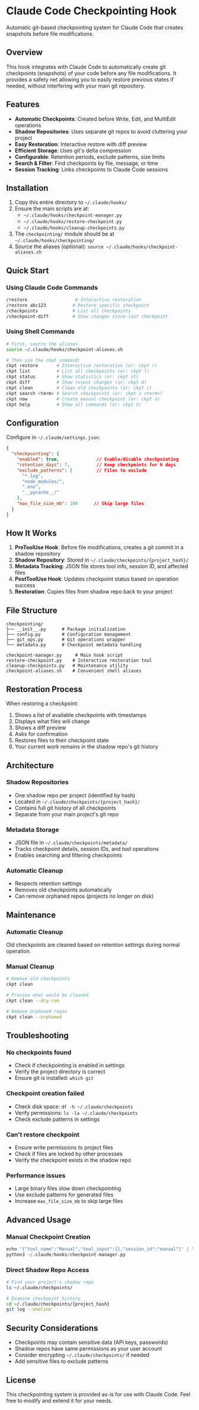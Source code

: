 # Claude Code Checkpointing Hook

Automatic git-based checkpointing system for Claude Code that creates snapshots before file modifications.

## Overview

This hook integrates with Claude Code to automatically create git checkpoints (snapshots) of your code before any file modifications. It provides a safety net allowing you to easily restore previous states if needed, without interfering with your main git repository.

## Features

- **Automatic Checkpoints**: Created before Write, Edit, and MultiEdit operations
- **Shadow Repositories**: Uses separate git repos to avoid cluttering your project
- **Easy Restoration**: Interactive restore with diff preview
- **Efficient Storage**: Uses git's delta compression
- **Configurable**: Retention periods, exclude patterns, size limits
- **Search & Filter**: Find checkpoints by file, message, or time
- **Session Tracking**: Links checkpoints to Claude Code sessions

## Installation

1. Copy this entire directory to `~/.claude/hooks/`
2. Ensure the main scripts are at:
   - `~/.claude/hooks/checkpoint-manager.py`
   - `~/.claude/hooks/restore-checkpoint.py`
   - `~/.claude/hooks/cleanup-checkpoints.py`
3. The `checkpointing/` module should be at `~/.claude/hooks/checkpointing/`
4. Source the aliases (optional): `source ~/.claude/hooks/checkpoint-aliases.sh`

## Quick Start

### Using Claude Code Commands

```bash
/restore                  # Interactive restoration
/restore abc123          # Restore specific checkpoint
/checkpoints             # List all checkpoints
/checkpoint-diff         # Show changes since last checkpoint
```

### Using Shell Commands

```bash
# First, source the aliases
source ~/.claude/hooks/checkpoint-aliases.sh

# Then use the ckpt command:
ckpt restore       # Interactive restoration (or: ckpt r)
ckpt list          # List all checkpoints (or: ckpt l)
ckpt status        # Show statistics (or: ckpt st)
ckpt diff          # Show recent changes (or: ckpt d)
ckpt clean         # Clean old checkpoints (or: ckpt c)
ckpt search <term> # Search checkpoints (or: ckpt s <term>)
ckpt now           # Create manual checkpoint (or: ckpt n)
ckpt help          # Show all commands (or: ckpt h)
```

## Configuration

Configure in `~/.claude/settings.json`:

```json
{
  "checkpointing": {
    "enabled": true,              // Enable/disable checkpointing
    "retention_days": 7,          // Keep checkpoints for N days
    "exclude_patterns": [         // Files to exclude
      "*.log",
      "node_modules/",
      ".env",
      "__pycache__/"
    ],
    "max_file_size_mb": 100      // Skip large files
  }
}
```

## How It Works

1. **PreToolUse Hook**: Before file modifications, creates a git commit in a shadow repository
2. **Shadow Repository**: Stored in `~/.claude/checkpoints/{project_hash}/`
3. **Metadata Tracking**: JSON file stores tool info, session ID, and affected files
4. **PostToolUse Hook**: Updates checkpoint status based on operation success
5. **Restoration**: Copies files from shadow repo back to your project

## File Structure

```
checkpointing/
├── __init__.py      # Package initialization
├── config.py        # Configuration management
├── git_ops.py       # Git operations wrapper
└── metadata.py      # Checkpoint metadata handling

checkpoint-manager.py     # Main hook script
restore-checkpoint.py    # Interactive restoration tool
cleanup-checkpoints.py   # Maintenance utility
checkpoint-aliases.sh    # Convenient shell aliases
```

## Restoration Process

When restoring a checkpoint:
1. Shows a list of available checkpoints with timestamps
2. Displays what files will change
3. Shows a diff preview
4. Asks for confirmation
5. Restores files to their checkpoint state
6. Your current work remains in the shadow repo's git history

## Architecture

### Shadow Repositories
- One shadow repo per project (identified by hash)
- Located in `~/.claude/checkpoints/{project_hash}/`
- Contains full git history of all checkpoints
- Separate from your main project's git repo

### Metadata Storage
- JSON file in `~/.claude/checkpoints/metadata/`
- Tracks checkpoint details, session IDs, and tool operations
- Enables searching and filtering checkpoints

### Automatic Cleanup
- Respects retention settings
- Removes old checkpoints automatically
- Can remove orphaned repos (projects no longer on disk)

## Maintenance

### Automatic Cleanup
Old checkpoints are cleaned based on retention settings during normal operation.

### Manual Cleanup
```bash
# Remove old checkpoints
ckpt clean

# Preview what would be cleaned
ckpt clean --dry-run

# Remove orphaned repos
ckpt clean --orphaned
```

## Troubleshooting

### No checkpoints found
- Check if checkpointing is enabled in settings
- Verify the project directory is correct
- Ensure git is installed: `which git`

### Checkpoint creation failed
- Check disk space: `df -h ~/.claude/checkpoints`
- Verify permissions: `ls -la ~/.claude/checkpoints`
- Check exclude patterns in settings

### Can't restore checkpoint
- Ensure write permissions to project files
- Check if files are locked by other processes
- Verify the checkpoint exists in the shadow repo

### Performance issues
- Large binary files slow down checkpointing
- Use exclude patterns for generated files
- Increase `max_file_size_mb` to skip large files

## Advanced Usage

### Manual Checkpoint Creation
```python
echo '{"tool_name":"Manual","tool_input":{},"session_id":"manual"}' | \
python3 ~/.claude/hooks/checkpoint-manager.py
```

### Direct Shadow Repo Access
```bash
# Find your project's shadow repo
ls ~/.claude/checkpoints/

# Examine checkpoint history
cd ~/.claude/checkpoints/{project_hash}
git log --oneline
```

## Security Considerations

- Checkpoints may contain sensitive data (API keys, passwords)
- Shadow repos have same permissions as your user account
- Consider encrypting `~/.claude/checkpoints/` if needed
- Add sensitive files to exclude patterns

## License

This checkpointing system is provided as-is for use with Claude Code. Feel free to modify and extend it for your needs.